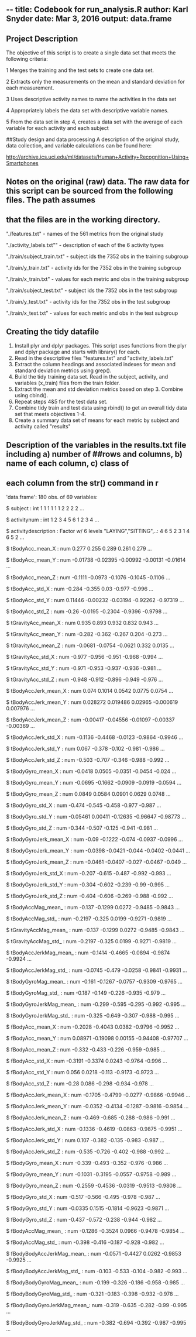 --
title:  Codebook for run_analysis.R
author: Karl Snyder
date:   Mar 3, 2016
output:
  data.frame
---
  
## Project Description
The objective of this script is to create a single data set that meets the following criteria:

1 Merges the training and the test sets to create one data set.

2 Extracts only the measurements on the mean and standard deviation for each measurement.

3 Uses descriptive activity names to name the activities in the data set 

4 Appropriately labels the data set with descriptive variable names. 

5 From the data set in step 4, creates a data set with the average of each variable for each activity and each subject

##Study design and data processing
A description of the original study, data collection, and variable calculations can be found here:

http://archive.ics.uci.edu/ml/datasets/Human+Activity+Recognition+Using+Smartphones

## Notes on the original (raw) data. The raw data for this script can be sourced from the following files. The path assumes
## that the files are in the working directory.

"./features.txt" - names of the 561 metrics from the original study

"./activity_labels.txt"" - description of each of the 6 activity types

"./train/subject_train.txt" - subject ids the 7352 obs in the training subgroup

"./train/y_train.txt" - activity ids for the 7352 obs in the training subgroup

"./train/x_train.txt" - values for each metric and obs in the training subgroup

"./train/subject_test.txt" - subject ids the 7352 obs in the test subgroup

"./train/y_test.txt" - activity ids for the 7352 obs in the test subgroup

"./train/x_test.txt" - values for each metric and obs in the test subgroup

## Creating the tidy datafile

1. Install plyr and dplyr packages. This script uses functions from the plyr and dplyr package and starts with library() for each.
2. Read in the descriptive files "features.txt" and "activity_labels.txt"
3. Extract the column headings and associated indexes for mean and standard deviation metrics using grep().
4. Build the tidy training data set.  Read in the subject, activity, and variables (x_train) files from the train folder.  
5. Extract the mean and std deviation metrics based on step 3. Combine using cbind().
6. Repeat steps 4&5 for the test data set.
7. Combine tidy train and test data using rbind() to get an overall tidy data set that meets objectives 1-4.
8. Create a summary data set of means for each metric by subject and activity called "results"

## Description of the variables in the results.txt file including a) number of ##rows and columns, b) name of each column, c) class of 
## each column from the str() command in r

'data.frame':	180 obs. of  69 variables:

 $ subject                   : int  1 1 1 1 1 1 2 2 2 2 ...

 $ activitynum               : int  1 2 3 4 5 6 1 2 3 4 ...

 $ activitydescription       : Factor w/ 6 levels "LAYING","SITTING",..: 4 6 5 2 3 1 4 6 5 2 ...

 $ tBodyAcc_mean_X           : num  0.277 0.255 0.289 0.261 0.279 ...

 $ tBodyAcc_mean_Y           : num  -0.01738 -0.02395 -0.00992 -0.00131 -0.01614 ...

 $ tBodyAcc_mean_Z           : num  -0.1111 -0.0973 -0.1076 -0.1045 -0.1106 ...

 $ tBodyAcc_std_X            : num  -0.284 -0.355 0.03 -0.977 -0.996 ...

 $ tBodyAcc_std_Y            : num  0.11446 -0.00232 -0.03194 -0.92262 -0.97319 ...

 $ tBodyAcc_std_Z            : num  -0.26 -0.0195 -0.2304 -0.9396 -0.9798 ...

 $ tGravityAcc_mean_X        : num  0.935 0.893 0.932 0.832 0.943 ...

 $ tGravityAcc_mean_Y        : num  -0.282 -0.362 -0.267 0.204 -0.273 ...

 $ tGravityAcc_mean_Z        : num  -0.0681 -0.0754 -0.0621 0.332 0.0135 ...

 $ tGravityAcc_std_X         : num  -0.977 -0.956 -0.951 -0.968 -0.994 ...

 $ tGravityAcc_std_Y         : num  -0.971 -0.953 -0.937 -0.936 -0.981 ...

 $ tGravityAcc_std_Z         : num  -0.948 -0.912 -0.896 -0.949 -0.976 ...

 $ tBodyAccJerk_mean_X       : num  0.074 0.1014 0.0542 0.0775 0.0754 ...

 $ tBodyAccJerk_mean_Y       : num  0.028272 0.019486 0.02965 -0.000619 0.007976 ...

 $ tBodyAccJerk_mean_Z       : num  -0.00417 -0.04556 -0.01097 -0.00337 -0.00369 ...

 $ tBodyAccJerk_std_X        : num  -0.1136 -0.4468 -0.0123 -0.9864 -0.9946 ...

 $ tBodyAccJerk_std_Y        : num  0.067 -0.378 -0.102 -0.981 -0.986 ...

 $ tBodyAccJerk_std_Z        : num  -0.503 -0.707 -0.346 -0.988 -0.992 ...

 $ tBodyGyro_mean_X          : num  -0.0418 0.0505 -0.0351 -0.0454 -0.024 ...

 $ tBodyGyro_mean_Y          : num  -0.0695 -0.1662 -0.0909 -0.0919 -0.0594 ...

 $ tBodyGyro_mean_Z          : num  0.0849 0.0584 0.0901 0.0629 0.0748 ...

 $ tBodyGyro_std_X           : num  -0.474 -0.545 -0.458 -0.977 -0.987 ...

 $ tBodyGyro_std_Y           : num  -0.05461 0.00411 -0.12635 -0.96647 -0.98773 ...

 $ tBodyGyro_std_Z           : num  -0.344 -0.507 -0.125 -0.941 -0.981 ...

 $ tBodyGyroJerk_mean_X      : num  -0.09 -0.1222 -0.074 -0.0937 -0.0996 ...

 $ tBodyGyroJerk_mean_Y      : num  -0.0398 -0.0421 -0.044 -0.0402 -0.0441 ...

 $ tBodyGyroJerk_mean_Z      : num  -0.0461 -0.0407 -0.027 -0.0467 -0.049 ...

 $ tBodyGyroJerk_std_X       : num  -0.207 -0.615 -0.487 -0.992 -0.993 ...

 $ tBodyGyroJerk_std_Y       : num  -0.304 -0.602 -0.239 -0.99 -0.995 ...

 $ tBodyGyroJerk_std_Z       : num  -0.404 -0.606 -0.269 -0.988 -0.992 ...

 $ tBodyAccMag_mean_         : num  -0.137 -0.1299 0.0272 -0.9485 -0.9843 ...

 $ tBodyAccMag_std_          : num  -0.2197 -0.325 0.0199 -0.9271 -0.9819 ...

 $ tGravityAccMag_mean_      : num  -0.137 -0.1299 0.0272 -0.9485 -0.9843 ...

 $ tGravityAccMag_std_       : num  -0.2197 -0.325 0.0199 -0.9271 -0.9819 ...

 $ tBodyAccJerkMag_mean_     : num  -0.1414 -0.4665 -0.0894 -0.9874 -0.9924 ...

 $ tBodyAccJerkMag_std_      : num  -0.0745 -0.479 -0.0258 -0.9841 -0.9931 ...

 $ tBodyGyroMag_mean_        : num  -0.161 -0.1267 -0.0757 -0.9309 -0.9765 ...

 $ tBodyGyroMag_std_         : num  -0.187 -0.149 -0.226 -0.935 -0.979 ...

 $ tBodyGyroJerkMag_mean_    : num  -0.299 -0.595 -0.295 -0.992 -0.995 ...

 $ tBodyGyroJerkMag_std_     : num  -0.325 -0.649 -0.307 -0.988 -0.995 ...

 $ fBodyAcc_mean_X           : num  -0.2028 -0.4043 0.0382 -0.9796 -0.9952 ...

 $ fBodyAcc_mean_Y           : num  0.08971 -0.19098 0.00155 -0.94408 -0.97707 ...

 $ fBodyAcc_mean_Z           : num  -0.332 -0.433 -0.226 -0.959 -0.985 ...

 $ fBodyAcc_std_X            : num  -0.3191 -0.3374 0.0243 -0.9764 -0.996 ...

 $ fBodyAcc_std_Y            : num  0.056 0.0218 -0.113 -0.9173 -0.9723 ...

 $ fBodyAcc_std_Z            : num  -0.28 0.086 -0.298 -0.934 -0.978 ...

 $ fBodyAccJerk_mean_X       : num  -0.1705 -0.4799 -0.0277 -0.9866 -0.9946 ...

 $ fBodyAccJerk_mean_Y       : num  -0.0352 -0.4134 -0.1287 -0.9816 -0.9854 ...

 $ fBodyAccJerk_mean_Z       : num  -0.469 -0.685 -0.288 -0.986 -0.991 ...

 $ fBodyAccJerk_std_X        : num  -0.1336 -0.4619 -0.0863 -0.9875 -0.9951 ...

 $ fBodyAccJerk_std_Y        : num  0.107 -0.382 -0.135 -0.983 -0.987 ...

 $ fBodyAccJerk_std_Z        : num  -0.535 -0.726 -0.402 -0.988 -0.992 ...

 $ fBodyGyro_mean_X          : num  -0.339 -0.493 -0.352 -0.976 -0.986 ...

 $ fBodyGyro_mean_Y          : num  -0.1031 -0.3195 -0.0557 -0.9758 -0.989 ...

 $ fBodyGyro_mean_Z          : num  -0.2559 -0.4536 -0.0319 -0.9513 -0.9808 ...

 $ fBodyGyro_std_X           : num  -0.517 -0.566 -0.495 -0.978 -0.987 ...

 $ fBodyGyro_std_Y           : num  -0.0335 0.1515 -0.1814 -0.9623 -0.9871 ...

 $ fBodyGyro_std_Z           : num  -0.437 -0.572 -0.238 -0.944 -0.982 ...

 $ fBodyAccMag_mean_         : num  -0.1286 -0.3524 0.0966 -0.9478 -0.9854 ...

 $ fBodyAccMag_std_          : num  -0.398 -0.416 -0.187 -0.928 -0.982 ...

 $ fBodyBodyAccJerkMag_mean_ : num  -0.0571 -0.4427 0.0262 -0.9853 -0.9925 ...

 $ fBodyBodyAccJerkMag_std_  : num  -0.103 -0.533 -0.104 -0.982 -0.993 ...

 $ fBodyBodyGyroMag_mean_    : num  -0.199 -0.326 -0.186 -0.958 -0.985 ...

 $ fBodyBodyGyroMag_std_     : num  -0.321 -0.183 -0.398 -0.932 -0.978 ...

 $ fBodyBodyGyroJerkMag_mean_: num  -0.319 -0.635 -0.282 -0.99 -0.995 ...

 $ fBodyBodyGyroJerkMag_std_ : num  -0.382 -0.694 -0.392 -0.987 -0.995 ...
